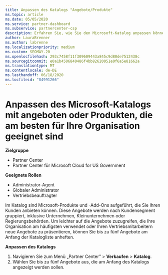 ```yaml
---
title: Anpassen des Katalogs "Angebote/Produkte"
ms.topic: article
ms.date: 05/05/2020
ms.service: partner-dashboard
ms.subservice: partnercenter-csp
description: Erfahren Sie, wie Sie den Microsoft-Katalog anpassen können, um den Zugriff auf die von Ihrer Organisation am häufigsten verwendeten Partnerangebote oder Produkte zu vereinfachen.
author: LauraBrenner
ms.author: labrenne
ms.localizationpriority: medium
ms.custom: SEOMAY.20
ms.openlocfilehash: 293c7458f11f309609443a845c9d80de7512438c
ms.sourcegitcommit: e0a1b4506840486f4bb82620051e0f6a5e81662a
ms.translationtype: MT
ms.contentlocale: de-DE
ms.lasthandoff: 06/18/2020
ms.locfileid: "84991266"
---
```

# <a name="customize-the-microsoft-catalog-with-offers-or-products-most-suited-to-your-organization"></a>Anpassen des Microsoft-Katalogs mit angeboten oder Produkten, die am besten für Ihre Organisation geeignet sind

**Zielgruppe**

-  Partner Center
-  Partner Center für Microsoft Cloud for US Government

**Geeignete Rollen**

- Administrator-Agent
- Globaler Administrator
- Vertriebsbeauftragter

Im Katalog sind Microsoft-Produkte und -Add-Ons aufgeführt, die Sie Ihren Kunden anbieten können. Diese Angebote werden nach Kundensegment gruppiert, inklusive Unternehmen, Kleinunternehmen oder Regierungsbehörden. Um leichter auf die Angebote zuzugreifen, die Ihre Organisation am häufigsten verwendet oder Ihren Vertriebsmitarbeitern neue Angebote zu präsentieren, können Sie bis zu fünf Angebote am Anfang der Katalogliste anheften.

**Anpassen des Katalogs**

1.  Navigieren Sie zum Menü „Partner Center” &gt; **Verkaufen** &gt; **Katalog**.
2.  Wählen Sie bis zu fünf Angebote aus, die am Anfang des Katalogs angezeigt werden sollen.
